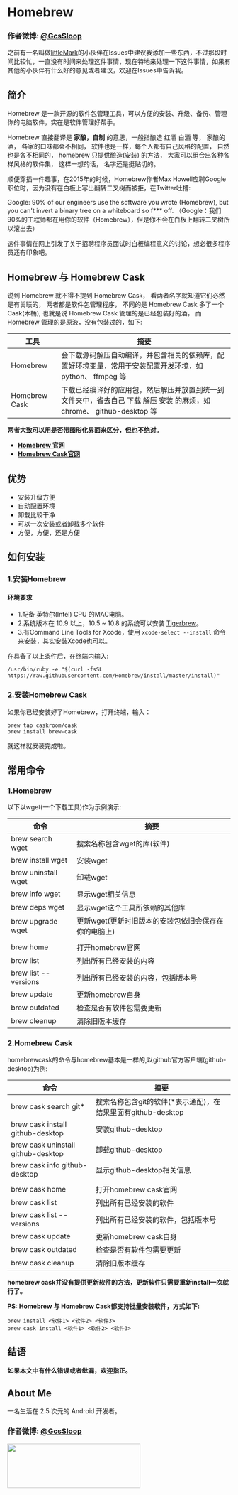 # Homebrew

### 作者微博: [@GcsSloop](http://weibo.com/GcsSloop)

之前有一名叫做[littleMark](https://github.com/madongqiang2201)的小伙伴在Issues中建议我添加一些东西，不过那段时间比较忙，一直没有时间来处理这件事情，现在特地来处理一下这件事情，如果有其他的小伙伴有什么好的意见或者建议，欢迎在Issues中告诉我。

## 简介

Homebrew 是一款开源的软件包管理工具，可以方便的安装、升级、备份、管理你的电脑软件，实在是软件管理好帮手。

Homebrew 直接翻译是 **家酿，自制** 的意思，一般指酿造 红酒 白酒 等， 家酿的酒， 各家的口味都会不相同， 软件也是一样，每个人都有自己风格的配置， 自然也是各不相同的， homebrew 只提供酿造(安装) 的方法， 大家可以组合出各种各样风格的软件集， 这样一想的话， 名字还是挺贴切的。


顺便穿插一件趣事，在2015年的时候，Homebrew作者Max Howell应聘Google职位时，因为没有在白板上写出翻转二叉树而被拒，在Twitter吐槽: 
>
Google: 90% of our engineers use the software you wrote (Homebrew), but you can't invert a binary tree on a whiteboard so f*** off.
（Google：我们90%的工程师都在用你的软件（Homebrew），但是你不会在白板上翻转二叉树所以滚出去）

这件事情在网上引发了关于招聘程序员面试时白板编程意义的讨论，想必很多程序员还有印象吧。

## Homebrew 与 Homebrew Cask

说到 Homebrew 就不得不提到 Homebrew Cask， 看两者名字就知道它们必然是有关联的， 两者都是软件包管理程序， 不同的是 Homebrew Cask 多了一个 Cask(木桶), 也就是说 Homebrew Cask 管理的是已经包装好的酒， 而 Homebrew 管理的是原液，没有包装过的，如下:

工具          | 摘要
--------------|----------------------
Homebrew      | 会下载源码解压自动编译，并包含相关的依赖库，配置好环境变量，常用于安装配置开发环境，如 python、 ffmpeg 等
Homebrew Cask | 下载已经编译好的应用包，然后解压并放置到统一到文件夹中，省去自己 下载 解压 安装 的麻烦，如 chrome、 github-desktop 等

>
**两者大致可以用是否带图形化界面来区分，但也不绝对。**

* [**Homebrew 官网**](http://brew.sh/index_zh-cn.html)
* [**Homebrew Cask官网**](https://caskroom.github.io/)

## 优势

* 安装升级方便
* 自动配置环境
* 卸载比较干净
* 可以一次安装或者卸载多个软件
* 方便，方便，还是方便

## 如何安装

### 1.安装Homebrew

#### 环境要求

* 1.配备 英特尔(Intel) CPU 的MAC电脑。
* 2.系统版本在 10.9 以上，10.5 ~ 10.8 的系统可以安装 [Tigerbrew](https://github.com/mistydemeo/tigerbrew)。
* 3.有Command Line Tools for Xcode，使用 `xcode-select --install` 命令来安装，其实安装Xcode也可以。

在具备了以上条件后，在终端内输入:

``` shell
/usr/bin/ruby -e "$(curl -fsSL https://raw.githubusercontent.com/Homebrew/install/master/install)"
```

### 2.安装Homebrew Cask

如果你已经安装好了Homebrew，打开终端，输入：

```
brew tap caskroom/cask
brew install brew-cask
```

就这样就安装完成啦。


## 常用命令

### 1.Homebrew

以下以wget(一个下载工具)作为示例演示:

命令                 | 摘要
---------------------|--------------------------------
brew search wget     | 搜索名称包含wget的库(软件)
brew install wget    | 安装wget
brew uninstall wget  | 卸载wget
brew info wget       | 显示wget相关信息
brew deps wget       | 显示wget这个工具所依赖的其他库
brew upgrade wget    | 更新wget(更新时旧版本的安装包依旧会保存在你的电脑上)
                     | 
brew home            | 打开homebrew官网
brew list            | 列出所有已经安装的内容
brew list --versions | 列出所有已经安装的内容，包括版本号
brew update          | 更新homebrew自身
brew outdated        | 检查是否有软件包需要更新
brew cleanup         | 清除旧版本缓存

### 2.Homebrew Cask

homebrewcask的命令与homebrew基本是一样的,以github官方客户端(github-desktop)为例:

命令                                | 摘要
------------------------------------|--------------------------------
brew cask search git*               | 搜索名称包含git的软件(*表示通配)，在结果里面有github-desktop
brew cask install github-desktop    | 安装github-desktop
brew cask uninstall github-desktop  | 卸载github-desktop
brew cask info github-desktop       | 显示github-desktop相关信息
                                    | 
brew cask home                      | 打开homebrew cask官网
brew cask list                      | 列出所有已经安装的软件
brew cask list --versions           | 列出所有已经安装的软件，包括版本号
brew cask update                    | 更新homebrew cask自身
brew cask outdated                  | 检查是否有软件包需要更新
brew cask cleanup                   | 清除旧版本缓存

>
**homebrew cask并没有提供更新软件的方法，更新软件只需要重新install一次就行了。**

**PS: Homebrew 与 Homebrew Cask都支持批量安装软件，方式如下:**

```
brew install <软件1> <软件2> <软件3>
brew cask install <软件1> <软件2> <软件3>
```

## 结语

**如果本文中有什么错误或者纰漏，欢迎指正。**

## About Me

一名生活在 2.5 次元的 Android 开发者。

### 作者微博: [@GcsSloop](http://weibo.com/GcsSloop)

<a href="https://github.com/GcsSloop/README/blob/master/README.md" target="_blank"> <img src="http://ww4.sinaimg.cn/large/005Xtdi2gw1f1qn89ihu3j315o0dwwjc.jpg" width=300 height=100 /> </a>
